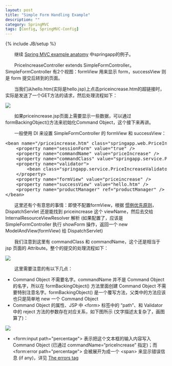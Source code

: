 ```yaml
---
layout: post
title: "Simple Form Handling Example"
description: ""
category: SpringMVC
tags: [Config, SpringMVC-Config]
---
```

{% include JB/setup %}

　　继续 [Spring MVC example anatomy](/springmvc/2009/11/29/spring-mvc-example-anatomy/) 中springapp的例子。  

　　PriceIncreaseController extends SimpleFormController。SimpleFormController 有2个视图：formView 用来显示 form，successView 则是 form 提交后转到的页面。  

　　当我们从hello.htm(实际是hello.jsp)上点击priceincrease.htm的超链接时，实际是发送了一个GET方法的请求，然后处理流程如下：

![](https://vgk9nq.bn1301.livefilestore.com/y2patK-yYFT1JWrgQxzD4EBfbRYeTdUTN3lNj55sUpUe47nOdHntmFbF0GGqBKGAeP5MG5IKK6LAXzZ5IOKf4p6rmiCIldN77eDe4rvJyyvq1o/1.png?psid=1)

　　如果priceincrease.jsp页面上需要显示一些数据，可以通过formBackingObject()方法来初始化Command Object，这个接下来再讲。  

　　一般使用 DI 来设置 SimpleFormController 的 formView 和 successView：

<pre class="prettyprint linenums">
&lt;bean name="/priceincrease.htm" class="springapp.web.PriceIncreaseFormController"&gt;  
	&lt;property name="sessionForm" value="true" /&gt;  
	&lt;property name="commandName" value="priceIncrease" /&gt;  
	&lt;property name="commandClass" value="springapp.service.PriceIncrease" /&gt;  
	&lt;property name="validator"&gt;  
		&lt;bean class="springapp.service.PriceIncreaseValidator" /&gt;  
	&lt;/property&gt;  
	&lt;property name="formView" value="priceincrease" /&gt;  
	&lt;property name="successView" value="hello.htm" /&gt;  
	&lt;property name="productManager" ref="productManager" /&gt;  
&lt;/bean&gt;  
</pre>

　　这里还有个有意思的事情：即使不配置formView，根据 [惯例优先原则](http://docs.spring.io/spring/docs/2.5.6/reference/mvc.html#mvc-coc)，DispatchServlet 还是能找到 priceincrease 这个 viewName，然后去交给 InternalResourceViewResolver 解析 (如果配置了，应该是 SimpleFormController 执行 showForm 操作，返回一个 new ModelAndView(formView) 给 DispatchServlet)  

　　我们注意到这里有 commandClass 和 commandName，这个还是相当于 jsp 页面的 Attribute。整个的提交的处理流程如下：

![](https://vgk9nq.bn1303.livefilestore.com/y2pBqhXu3IfpA39w6tXqjjL7-yKmlBoA9tDfLaDeK0Quye8CDjRkVQujsDWy4CQPixDvI-511juiJgYCTac1M4qvqmK9rT4P0e3IbiIp1XrXEU/2.png?psid=1)

　　这里需要注意的有以下几点：

 * Command Object 不需要名字。commandName 并不是 Command Object 的名字，所以在 formBackingObject() 方法里面创建 Command Object 不需要特别注意名字。formBackingObject() 是一个覆写方法，父类中的方法应该也只是简单地 new 一个 Command Object
 * Command Object 的属性、JSP 中 &lt;form&gt; 标签中的 “path”、和 Validator 中的 reject 方法的参数存在对应关系，如下图所示 (文字描述太复杂了，画图算了)：
 
 ![](https://vgk9nq.bn1.livefilestore.com/y2pG9gagUKiA4NcNi-gqmSLmgtmRJYYQEknWtsMBaswEMhp-ebqkcj8oaBenuhorSQGtTkku7y7pjFt7hGiqrNTCe9BaqgCtbFcMVu0dHEJW38/3.png?psid=1)
 
 * &lt;form:input path="percentage"&gt; 表示把这个文本框的输入内容写入 Command Object (已通过 commandName=“priceIncrease” 指定)；而 &lt;form:error path="percentage"&gt; 会被展开为成一个 &lt;span&gt; 来显示错误信息 (if any)，详见 [The errors tag](http://docs.spring.io/spring/docs/2.5.0/reference/mvc.html#mvc-formtaglib-errorstag)
